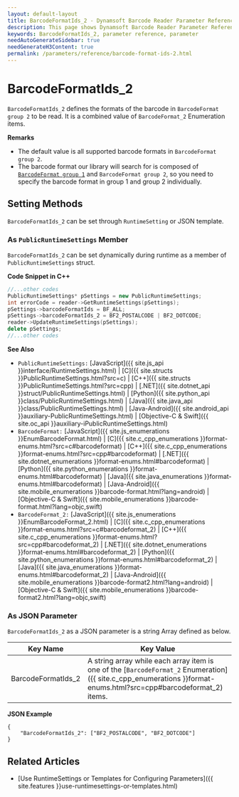 ```yaml
---
layout: default-layout
title: BarcodeFormatIds_2 - Dynamsoft Barcode Reader Parameter Reference
description: This page shows Dynamsoft Barcode Reader Parameter Reference for BarcodeFormatIds_2.
keywords: BarcodeFormatIds_2, parameter reference, parameter
needAutoGenerateSidebar: true
needGenerateH3Content: true
permalink: /parameters/reference/barcode-format-ids-2.html
---
```



# BarcodeFormatIds_2 

`BarcodeFormatIds_2` defines the formats of the barcode in `BarcodeFormat group 2` to be read. It is a combined value of `BarcodeFormat_2` Enumeration items.

**Remarks**  

- The default value is all supported barcode formats in `BarcodeFormat group 2`.
- The barcode format our library will search for is composed of [`BarcodeFormat group 1`](barcode-format-ids.md) and `BarcodeFormat group 2`, so you need to specify the barcode format in group 1 and group 2 individually.

    
## Setting Methods
`BarcodeFormatIds_2` can be set through `RuntimeSetting` or JSON template.

### As `PublicRuntimeSettings` Member
`BarcodeFormatIds_2` can be set dynamically during runtime as a member of `PublicRuntimeSettings` struct.


**Code Snippet in C++**
```cpp
//...other codes
PublicRuntimeSettings* pSettings = new PublicRuntimeSettings;
int errorCode = reader->GetRuntimeSettings(pSettings);
pSettings->barcodeFormatIds = BF_ALL;
pSettings->barcodeFormatIds_2 = BF2_POSTALCODE | BF2_DOTCODE;
reader->UpdateRuntimeSettings(pSettings);
delete pSettings;
//...other codes
```



**See Also**  

- `PublicRuntimeSettings:` [JavaScript]({{ site.js_api }}interface/RuntimeSettings.html) \| [C]({{ site.structs }}PublicRuntimeSettings.html?src=c) \| [C++]({{ site.structs }}PublicRuntimeSettings.html?src=cpp) \| [.NET]({{ site.dotnet_api }}struct/PublicRuntimeSettings.html) \| [Python]({{ site.python_api }}class/PublicRuntimeSettings.html) \| [Java]({{ site.java_api }}class/PublicRuntimeSettings.html) \| [Java-Android]({{ site.android_api }}auxiliary-PublicRuntimeSettings.html) \| [Objective-C & Swift]({{ site.oc_api }}auxiliary-iPublicRuntimeSettings.html)
- `BarcodeFormat:` [JavaScript]({{ site.js_enumerations }}EnumBarcodeFormat.html) \| [C]({{ site.c_cpp_enumerations }}format-enums.html?src=c#barcodeformat) \| [C++]({{ site.c_cpp_enumerations }}format-enums.html?src=cpp#barcodeformat) \| [.NET]({{ site.dotnet_enumerations }}format-enums.html#barcodeformat) \| [Python]({{ site.python_enumerations }}format-enums.html#barcodeformat) \| [Java]({{ site.java_enumerations }}format-enums.html#barcodeformat) \| [Java-Android]({{ site.mobile_enumerations }}barcode-format.html?lang=android) \| [Objective-C & Swift]({{ site.mobile_enumerations }}barcode-format.html?lang=objc,swift)
- `BarcodeFormat_2:` [JavaScript]({{ site.js_enumerations }}EnumBarcodeFormat_2.html) \| [C]({{ site.c_cpp_enumerations }}format-enums.html?src=c#barcodeformat_2) \| [C++]({{ site.c_cpp_enumerations }}format-enums.html?src=cpp#barcodeformat_2) \| [.NET]({{ site.dotnet_enumerations }}format-enums.html#barcodeformat_2) \| [Python]({{ site.python_enumerations }}format-enums.html#barcodeformat_2) \| [Java]({{ site.java_enumerations }}format-enums.html#barcodeformat_2) \| [Java-Android]({{ site.mobile_enumerations }}barcode-format2.html?lang=android) \| [Objective-C & Swift]({{ site.mobile_enumerations }}barcode-format2.html?lang=objc,swift)


### As JSON Parameter
`BarcodeFormatIds_2` as a JSON parameter is a string Array defined as below.   

| Key Name | Key Value |
| -------- | --------- |
| BarcodeFormatIds_2 | A string array while each array item is one of the [`BarcodeFormat_2` Enumeration]({{ site.c_cpp_enumerations }}format-enums.html?src=cpp#barcodeformat_2) items. |


**JSON Example**   
```
{
    "BarcodeFormatIds_2": ["BF2_POSTALCODE", "BF2_DOTCODE"]
}
```


<!--
## Impacts on Performance
### Speed
Setting `BarcodeFormatIds_2` to a specific value when barcode formats are certain may speed up the process.

### Read Rate
Setting `BarcodeFormatIds_2` to all formats when barcode formats are uncertain may improve the Read Rate. 

### Accuracy
Setting `BarcodeFormatIds_2` to a specific value when barcode formats are certain may improve the Accuracy.

-->
## Related Articles
- [Use RuntimeSettings or Templates for Configuring Parameters]({{ site.features }}use-runtimesettings-or-templates.html)
